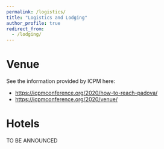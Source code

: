```yaml
---
permalink: /logistics/
title: "Logistics and Lodging"
author_profile: true
redirect_from: 
  - /lodging/
---
```


# Venue

See the information provided by ICPM here:

* https://icpmconference.org/2020/how-to-reach-padova/
* https://icpmconference.org/2020/venue/

# Hotels

TO BE ANNOUNCED
